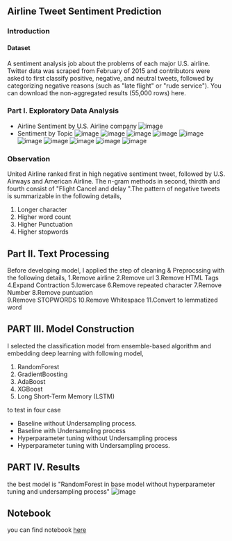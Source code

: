 ## Airline Tweet Sentiment Prediction
### Introduction
#### Dataset
A sentiment analysis job about the problems of each major U.S. airline. Twitter data was scraped from February of 2015 and contributors were asked to first classify positive, negative, and neutral tweets, followed by categorizing negative reasons (such as "late flight" or "rude service"). You can download the non-aggregated results (55,000 rows) here.
### Part I. Exploratory Data Analysis
- Airline Sentiment by U.S. Airline company
![image](https://user-images.githubusercontent.com/104628789/172572044-7b4fb199-1a90-4868-9dc9-541ab72ed5f3.png)
- Sentiment by Topic
![image](https://user-images.githubusercontent.com/104628789/172572171-755b85a8-434c-4a30-8adc-2f74ce9458f5.png)
![image](https://user-images.githubusercontent.com/104628789/172572278-f44b5a7e-3811-4db0-84fc-be943005ec9c.png)
![image](https://user-images.githubusercontent.com/104628789/172572541-dc28d391-3b27-4bd5-9290-b906e8d3061b.png)
![image](https://user-images.githubusercontent.com/104628789/172572584-e9b17345-469d-4155-a401-a1680247f63e.png)
![image](https://user-images.githubusercontent.com/104628789/172572657-29bf5412-c1eb-4691-895d-786b8956072a.png)
![image](https://user-images.githubusercontent.com/104628789/172572873-ebeafa55-db3f-4b8d-9433-5eb361983da9.png)
![image](https://user-images.githubusercontent.com/104628789/172572910-fb02eda0-662c-4ec8-80ad-abe13c20a4c4.png)
![image](https://user-images.githubusercontent.com/104628789/172572959-051faea3-a360-4ab8-b3f8-dc5b33b513b9.png)
![image](https://user-images.githubusercontent.com/104628789/172573003-abe016f4-288d-47ce-8f04-7eb699ef94b5.png)
![image](https://user-images.githubusercontent.com/104628789/172573054-cdb31200-c040-4f87-8ff7-4151ad2117bc.png)

### Observation
United Airline ranked first in high negative sentiment tweet, followed by U.S. Airways and American Airline. The n-gram methods in second, thirdth and fourth consist of "Flight Cancel and delay ".The pattern of negative tweets is summarizable in the following details,
1. Longer character
2. Higher word count
3. Higher Punctuation
4. Higher stopwords

## Part II. Text Processing
Before developing model, I applied the step of cleaning & Preprocssing with the following details,
1.Remove airline
2.Remove url
3.Remove HTML Tags
4.Expand Contraction
5.lowercase 
6.Remove repeated character
7.Remove Number
8.Remove puntuation    
9.Remove STOPWORDS
10.Remove Whitespace
11.Convert to lemmatized word

## PART III. Model Construction

I selected the classification model from ensemble-based algorithm and embedding deep learning with following model,
1. RandomForest
2. GradientBoosting
3. AdaBoost
4. XGBoost
5. Long Short-Term Memory (LSTM)

to test in four case
- Baseline without Undersampling process.
- Baseline with Undersampling process
- Hyperparameter tuning without Undersampling process
- Hyperparameter tuning with Undersampling process.

## PART IV. Results

the best model is "RandomForest in base model without hyperparameter tuning and undersampling process"
![image](https://user-images.githubusercontent.com/104628789/172577851-b1bf73ab-284a-47fb-94cc-3cbc93ae4a20.png)

## Notebook
you can find notebook [here](https://github.com/WarintornNawong/Portfolio/blob/main/Airline%20Tweet%20Sentiment%20Prediction/US%20Airline%20Tweet%20Sentiment%20Analysis.ipynb)
